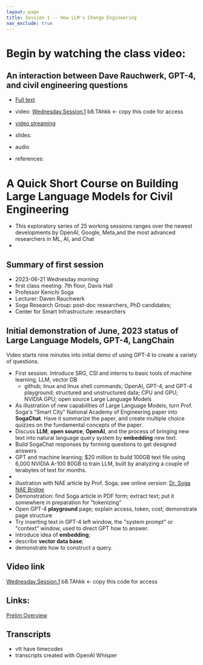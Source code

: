 ```yaml
---
layout: page
title: Session 1 -- How LLM's Change Engineering
nav_exclude: true
---
```

# Begin by watching the class video:
## An interaction between Dave Rauchwerk, GPT-4, and civil engineering questions
- [Full text](https://drive.google.com/file/d/1-HsFgkGNIpLK2s7Eq8Gb1iLWsnBlI5TO/view?usp=sharing)
- video: [Wednesday.Session.1](https://berkeley.zoom.us/rec/share/dZJkeP5uhb-LFbbVLuc75mD5pbt5kKlDdz1mo_X6M7C5hZImp2L_h0x-CuKR3bYX.vB4hJxf25lhIwaBb?startTime=1687368820000 )  b8.TAhkk <- copy this code for access
- [video streaming](https://drive.google.com/file/d/1AaQGkQgyZO8xgIFy-BdAUNhi2XdWF83r/view?usp=sharing)

- slides:
- audio
- references: 
# A Quick Short Course on Building Large Language Models for Civil Engineering
- This exploratory series of 25 working sessions ranges over the newest developments by OpenAI, Google, Meta,and the most advanced researchers in ML, AI, and Chat
- 
## Summary of first session
- 2023-06-21 Wednesday morning
- first class meeting: 7th floor, Davis Hall
- Professor Kenichi Soga
- Lecturer: Daven Rauchwerk
- Soga Research Group: post-doc researchers, PhD candidates;
- Center for Smart Infrastructure: researchers

## Initial demonstration of June, 2023 status of Large Language Models, GPT-4, LangChain
Video starts nine minutes into initial demo of using GPT-4 to create a variety of questions.

- First session. Introduce SRG, CSI and interns to basic tools of machine learning, LLM, vector DB
	- github; linux and linux shell commands; OpenAI, GPT-4, and GPT-4 playground; structured and unstructured data; CPU and GPU; NVIDIA GPU; open source Large Language Models
- As illustration of new capabilities of Large Language Models, turn Prof. Soga's "Smart City" National Academy of Engineering paper into **SogaChat**. Have it summarize the paper, and create multiple choice quizzes on the fundamental concepts of the paper.
- Discuss **LLM**, **open source**, **OpenAI**, and the process of bringing new text into natural language query system by **embedding** new text.  
- Build SogaChat responses by forming questions to get designed answers
- GPT and machine learning; $20 million to build 100GB text file using 6,000 NVIDIA A-100 80GB to train LLM, built by analyzing a couple of terabytes of text for months.
- 
- illustration with NAE article by Prof. Soga; see online version: [Dr. Soga NAE Bridge](https://www.nae.edu/291015/Smart-Infrastructure-for-Smart-Cities )
- Demonstration: find Soga article in PDF form; extract text; put it somewhere in preparation for "tokenizing"
- Open GPT-4 **playground** page; explain access, token, cost; demonstrate page structure
- Try inserting text in GPT-4 left window, the "system prompt" or "context" window, used to direct GPT how to answer.
-  introduce idea of **embedding**; 
- describe **vector data base**; 
- demonstrate how to construct a query.

## Video link
[Wednesday.Session.1](https://berkeley.zoom.us/rec/share/dZJkeP5uhb-LFbbVLuc75mD5pbt5kKlDdz1mo_X6M7C5hZImp2L_h0x-CuKR3bYX.vB4hJxf25lhIwaBb?startTime=1687368820000 )  b8.TAhkk <- copy this code for access

## Links:
[Prelim Overview](https://www.sharecanvas.io/p/pipechat)      

## Transcripts
- vtt have timecodes
- transcripts created with OpenAI Whisper
